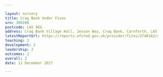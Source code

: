 ```yaml
---

layout: nursery
title: Crag Bank Under Fives
urn: 309280
postcode: LA5 9EG
address: Crag Bank Village Hall, Jesson Way, Crag Bank, Carnforth, LA5 9EG
latestReportUrl: https://reports.ofsted.gov.uk/provider/files/2746163/urn/309280.pdf
teaching: 2
development: 2
leadership: 2
outcomes: 2
overall: 2
date: 11 December 2017

---
```

